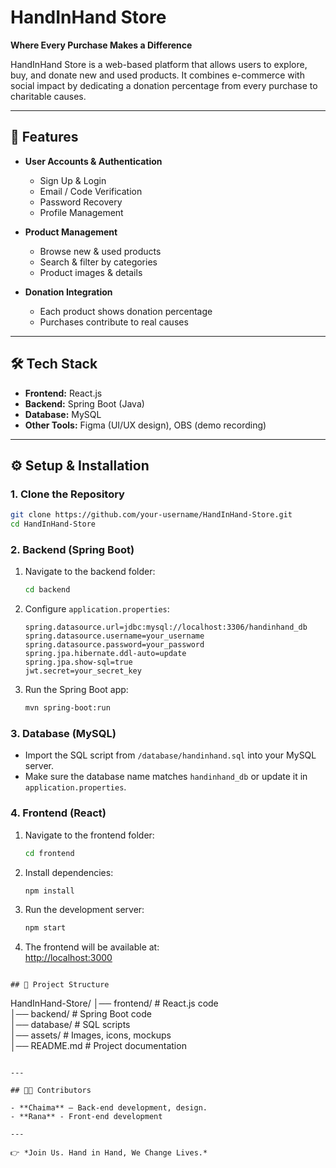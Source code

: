 # HandInHand Store

**Where Every Purchase Makes a Difference**  

HandInHand Store is a web-based platform that allows users to explore, buy, and donate new and used products. It combines e-commerce with social impact by dedicating a donation percentage from every purchase to charitable causes.  

---

## 🚀 Features  

- **User Accounts & Authentication**  
  - Sign Up & Login  
  - Email / Code Verification  
  - Password Recovery  
  - Profile Management  

- **Product Management**  
  - Browse new & used products  
  - Search & filter by categories  
  - Product images & details  

- **Donation Integration**  
  - Each product shows donation percentage  
  - Purchases contribute to real causes  

---

## 🛠️ Tech Stack  

- **Frontend:** React.js  
- **Backend:** Spring Boot (Java)  
- **Database:** MySQL   
- **Other Tools:** Figma (UI/UX design), OBS (demo recording)  

---

## ⚙️ Setup & Installation  

### 1. Clone the Repository  
```bash
git clone https://github.com/your-username/HandInHand-Store.git
cd HandInHand-Store
```

### 2. Backend (Spring Boot)  
1. Navigate to the backend folder:  
   ```bash
   cd backend
   ```
2. Configure `application.properties`:  
   ```properties
   spring.datasource.url=jdbc:mysql://localhost:3306/handinhand_db
   spring.datasource.username=your_username
   spring.datasource.password=your_password
   spring.jpa.hibernate.ddl-auto=update
   spring.jpa.show-sql=true
   jwt.secret=your_secret_key
   ```
3. Run the Spring Boot app:  
   ```bash
   mvn spring-boot:run
   ```

### 3. Database (MySQL)  
- Import the SQL script from `/database/handinhand.sql` into your MySQL server.  
- Make sure the database name matches `handinhand_db` or update it in `application.properties`.  

### 4. Frontend (React)  
1. Navigate to the frontend folder:  
   ```bash
   cd frontend
   ```
2. Install dependencies:  
   ```bash
   npm install
   ```
3. Run the development server:  
   ```bash
   npm start
   ```
4. The frontend will be available at:  
   [http://localhost:3000](http://localhost:3000)  

```

## 📂 Project Structure  

```
HandInHand-Store/
│── frontend/       # React.js code  
│── backend/        # Spring Boot code  
│── database/       # SQL scripts  
│── assets/         # Images, icons, mockups  
│── README.md       # Project documentation  
```

---

## 👩‍💻 Contributors  

- **Chaima** – Back-end development, design.
- **Rana** - Front-end development

---

👉 *Join Us. Hand in Hand, We Change Lives.*  

